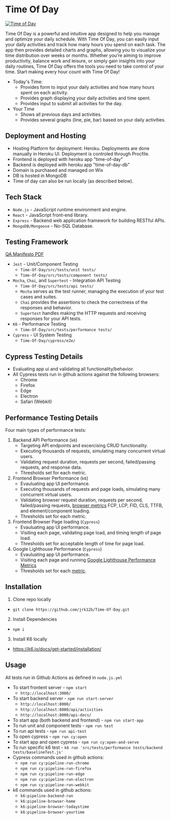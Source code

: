 # Time Of Day

[![Time of Day](https://github.com/jrk12b/Time-Of-Day/actions/workflows/node.js.yml/badge.svg)](https://github.com/jrk12b/Time-Of-Day/actions/workflows/node.js.yml)

Time Of Day is a powerful and intuitive app designed to help you manage and optimize your daily schedule. With Time Of Day, you can easily input your daily activities and track how many hours you spend on each task. The app then provides detailed charts and graphs, allowing you to visualize your time distribution over weeks or months. Whether you’re aiming to improve productivity, balance work and leisure, or simply gain insights into your daily routines, Time Of Day offers the tools you need to take control of your time. Start making every hour count with Time Of Day!

- Today's Time:
  - Provides form to input your daily activities and how many hours spent on each activity.
  - Provides graph displaying your daily activities and time spent.
  - Provides input to submit all activities for the day.
- Your Time
  - Shows all previous days and activities.
  - Provides several graphs (line, pie, bar) based on your daily activities.

## Deployment and Hosting

- Hosting Platform for deployment: Heroku. Deployments are done manually in Heroku UI. Deployment is controled through Procfile.
- Frontend is deployed with heroku app "time-of-day"
- Backend is deployed with heroku app "time-of-day-db"
- Domain is purchased and managed on Wix
- DB is hosted in MongoDB
- Time of day can also be run locally (as described below).

## Tech Stack

- `Node.js` - JavaScript runtime environment and engine.
- `React` - JavaScript front-end library.
- `Express` - Backend web application framework for building RESTful APIs.
- `MongoDB/Mongoose` - No-SQL Database.

## Testing Framework

[QA Manifesto PDF](https://www.justinkurdila.com/_files/ugd/8fbca8_1d4d65417eb94e85a41e5016e15eb902.pdf)

- `Jest` - Unit/Component Testing
  - `Time-Of-Day/src/tests/unit tests/`
  - `Time-Of-Day/src/tests/component tests/`
- `Mocha`, `Chai`, and `Supertest` - Integration API Testing
  - `Time-Of-Day/src/tests/api tests/`
  - `Mocha` serves as the test runner, managing the execution of your test cases and suites.
  - `Chai` provides the assertions to check the correctness of the responses and behavior.
  - `Supertest` handles making the HTTP requests and receiving responses for your API tests.
- `K6` - Performance Testing
  - `Time-Of-Day/src/tests/performance tests/`
- `Cypress` - UI System Testing
  - `Time-Of-Day/cypress/e2e/`

## Cypress Testing Details

- Evaluating app ui and validating all functionality/behavior.
- All Cypress tests run in github actions against the following browsers:
  - Chrome
  - Firefox
  - Edge
  - Electron
  - Safari (Webkit)

## Performance Testing Details

Four main types of performance tests:

1. Backend API Performance (`k6`)
   - Targeting API endpoints and excercising CRUD functionality.
   - Executing thousands of requests, simulating many concurrent virtual users.
   - Validating request duration, requests per second, failed/passing requests, and response data.
   - Thresholds set for each metric.
2. Frontend Browser Performance (`k6`)
   - Evauluating app UI performance.
   - Executing thousands of requests and page loads, simulating many concurrent virtual users.
   - Validating browser request duration, requests per second, failed/passing requests, [browser metrics](https://grafana.com/docs/k6/latest/using-k6/metrics/reference/#browser) FCP, LCP, FID, CLS, TTFB, and element/component loading.
   - Thresholds set for each metric.
3. Frontend Browser Page loading (`Cypress`)
   - Evauluating app UI performance.
   - Visiting each page, validating page load, and timing length of page load.
   - Thresholds set for acceptable length of time for page load.
4. Google Lighthouse Performance (`Cypress`)
   - Evauluating app UI performance.
   - Visiting each page and running [Google Lighthouse Performance Metrics](https://developer.chrome.com/docs/lighthouse/overview)
   - Thresholds set for each [metric](https://developer.chrome.com/docs/lighthouse/performance/performance-scoring).

## Installation

1. Clone repo locally

- `git clone https://github.com/jrk12b/Time-Of-Day.git`

2. Install Dependencies

- `npm i`

3. Install K6 locally

- https://k6.io/docs/get-started/installation/

## Usage

All tests run in Github Actions as defined in `node.js.yml`

- To start frontent server - `npm start`
  - `http://localhost:3000/`
- To start backend server - `npm run start-server`
  - `http://localhost:8000/`
  - `http://localhost:8000/api/activities`
  - `http://localhost:8000/api-docs/`
- To start app (both backend and frontend) - `npm run start-app`
- To run unit and component tests - `npm run test`
- To run api tests - `npm run api-test`
- To open cypress - `npm run cy:open`
- To start app and open cypress - `npm run cy:open-and-serve`
- To run specific k6 test - `k6 run 'src/tests/performance tests/backend tests/baselineTest.js'`
- Cypress commands used in github actions:
  - `npm run cy:pipeline-run-chrome`
  - `npm run cy:pipeline-run-firefox`
  - `npm run cy:pipeline-run-edge`
  - `npm run cy:pipeline-run-electron`
  - `npm run cy:pipeline-run-webkit`
- k6 commands used in github actions:
  - `k6:pipeline-backend-run`
  - `k6:pipeline-browser-home`
  - `k6:pipeline-browser-todaystime`
  - `k6:pipeline-browser-yourtime`
